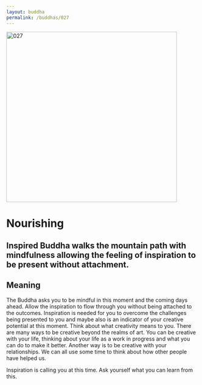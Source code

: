 ```yaml
---
layout: buddha
permalink: /buddhas/027
---
```


<div class="uk-text-center">
<img src="{{"/assets/img/buddhas/buddha-027.jpg" | relative_url}}" alt="027"  width="448" height="448"></div>

# Nourishing

## Inspired Buddha walks the mountain path with mindfulness allowing the feeling of inspiration to be present without attachment.

## Meaning

The Buddha asks you to be mindful in this moment and the coming days ahead. Allow the inspiration to flow through you without being attached to the outcomes. Inspiration is needed for you to overcome the challenges being presented to you and maybe also is an indicator of your creative potential at this moment. Think about what creativity means to you. There are many ways to be creative beyond the realms of art. You can be creative with your life, thinking about your life as a work in progress and what you can do to make it better. Another way is to be creative with your relationships. We can all use some time to think about how other people have helped us.

Inspiration is calling you at this time. Ask yourself what you can learn from this.
